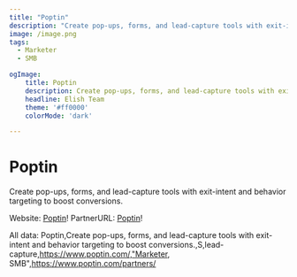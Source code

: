 ```yaml
---
title: "Poptin"
description: "Create pop-ups, forms, and lead-capture tools with exit-intent and behavior targeting to boost conversions."
image: /image.png
tags: 
  - Marketer
  - SMB

ogImage:
    title: Poptin
    description: Create pop-ups, forms, and lead-capture tools with exit-intent and behavior targeting to boost conversions.
    headline: Elish Team
    theme: '#ff0000'
    colorMode: 'dark'

---
```


# Poptin

Create pop-ups, forms, and lead-capture tools with exit-intent and behavior targeting to boost conversions.

Website: [Poptin](https://www.poptin.com/)!
PartnerURL: [Poptin](https://www.poptin.com/partners/)!

All data:
Poptin,Create pop-ups, forms, and lead-capture tools with exit-intent and behavior targeting to boost conversions.,S,lead-capture,https://www.poptin.com/,"Marketer, SMB",https://www.poptin.com/partners/